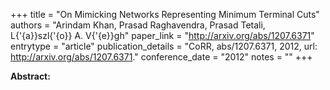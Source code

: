 +++
title = "On Mimicking Networks Representing Minimum Terminal Cuts"
authors = "Arindam Khan, Prasad Raghavendra, Prasad Tetali, L{\'{a}}szl{\'{o}} A. V{\'{e}}gh"
paper_link = "http://arxiv.org/abs/1207.6371"
entrytype = "article"
publication_details = "CoRR, abs/1207.6371, 2012, url: <a href='http://arxiv.org/abs/1207.6371' target='_blank'>http://arxiv.org/abs/1207.6371</a>."
conference_date = "2012"
notes = ""
+++

<b>Abstract:</b>
